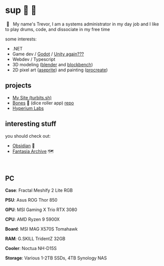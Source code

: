 # sup 🤘 🦆 

&nbsp;👋 &nbsp; My name's Trevor, I am a systems administrator in my day job and I like to play drums, code, and dissociate in my free time

some interests:
- .NET
- Game dev / [Godot](https://godotengine.org/) / [Unity again???](https://unity.com/blog/unity-is-canceling-the-runtime-fee)
- Webdev / Typescript
- 3D modeling ([blender](https://www.blender.org/) and [blockbench](https://www.blockbench.net/))
- 2D pixel art ([aseprite](https://www.aseprite.org/)) and painting ([procreate](https://procreate.com/))


## projects

- [My Site (turbits.sh)](https://turbits.sh)
- [Bones](https://bones.turbits.dev/) 🦴 (dice roller app) [repo](https://github.com/turbits/bones)
- [Hyperium Labs](https://hyperiumlabs.com/)

## interesting stuff

you should check out:

- [Obsidian](https://obsidian.md/) 📔
- [Fantasia Archive](https://fantasiaarchive.com/) 🗺️

<br/>

## PC

**Case**: Fractal Meshify 2 Lite RGB

**PSU**: Asus ROG Thor 850

**GPU**: MSI Gaming X Trio RTX 3080

**CPU**: AMD Ryzen 9 5900X

**Board**: MSI MAG X570S Tomahawk

**RAM**: G.SKILL TridentZ 32GB

**Cooler**: Noctua NH-D15S

**Storage**: Various 1-2TB SSDs, 4TB Synology NAS
